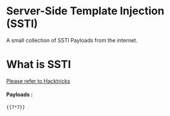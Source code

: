 # Server-Side Template Injection (SSTI)
A small collection of SSTI Payloads from the internet.

# What is SSTI
<a href='https://book.hacktricks.xyz/pentesting-web/ssti-server-side-template-injection'>Please refer to Hacktricks</a>

#### Payloads :

```
{{7*7}}
```
